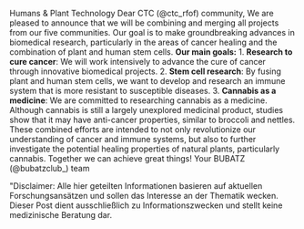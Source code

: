 Humans & Plant Technology
Dear CTC (@ctc_rfof) community, We are pleased to announce that we will be combining and merging all projects from our five communities. Our goal is to make groundbreaking advances in biomedical research, particularly in the areas of cancer healing and the combination of plant and human stem cells. **Our main goals:** 1. **Research to cure cancer**: We will work intensively to advance the cure of cancer through innovative biomedical projects. 2. **Stem cell research**: By fusing plant and human stem cells, we want to develop and research an immune system that is more resistant to susceptible diseases. 3. **Cannabis as a medicine**: We are committed to researching cannabis as a medicine. Although cannabis is still a largely unexplored medicinal product, studies show that it may have anti-cancer properties, similar to broccoli and nettles. These combined efforts are intended to not only revolutionize our understanding of cancer and immune systems, but also to further investigate the potential healing properties of natural plants, particularly cannabis. Together we can achieve great things! Your BUBATZ (@bubatzclub_) team

"Disclaimer: Alle hier geteilten Informationen basieren auf aktuellen Forschungsansätzen und sollen das Interesse an der Thematik wecken. Dieser Post dient ausschließlich zu Informationszwecken und stellt keine medizinische Beratung dar.
